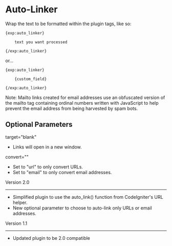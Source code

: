 # Auto-Linker


Wrap the text to be formatted within the plugin tags, like so:

    {exp:auto_linker}

        text you want processed

    {/exp:auto_linker}

or...

    {exp:auto_linker}

        {custom_field}

    {/exp:auto_linker}


Note: Mailto links created for email addresses use an obfuscated version of the mailto tag containing ordinal numbers written with JavaScript to help prevent the email address from being harvested by spam bots.

## Optional Parameters

target="blank"
- Links will open in a new window.

convert=""
- Set to "url" to only convert URLs.
- Set to "email" to only convert email addresses.


Version 2.0
******************
- Simplified plugin to use the auto_link() function from CodeIgniter's URL helper.
- New optional parameter to choose to auto-link only URLs or email addresses.

Version 1.1
******************
- Updated plugin to be 2.0 compatible
